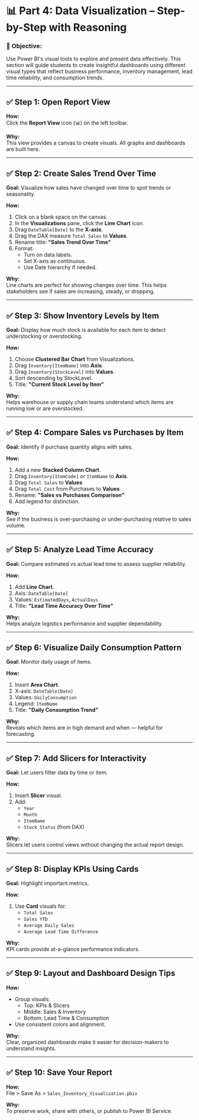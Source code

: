 
# 📊 Part 4: Data Visualization – Step-by-Step with Reasoning

### 🎯 Objective:
Use Power BI's visual tools to explore and present data effectively. This section will guide students to create insightful dashboards using different visual types that reflect business performance, inventory management, lead time reliability, and consumption trends.

---

## ✅ Step 1: Open Report View

**How:**  
Click the **Report View** icon (📊) on the left toolbar.

**Why:**  
This view provides a canvas to create visuals. All graphs and dashboards are built here.

---

## ✅ Step 2: Create Sales Trend Over Time

**Goal:** Visualize how sales have changed over time to spot trends or seasonality.

**How:**
1. Click on a blank space on the canvas.
2. In the **Visualizations** pane, click the **Line Chart** icon.
3. Drag `DateTable[Date]` to the **X-axis**.
4. Drag the DAX measure `Total Sales` to **Values**.
5. Rename title: **"Sales Trend Over Time"**
6. Format:
   - Turn on data labels.
   - Set X-axis as continuous.
   - Use Date hierarchy if needed.

**Why:**  
Line charts are perfect for showing changes over time. This helps stakeholders see if sales are increasing, steady, or dropping.

---

## ✅ Step 3: Show Inventory Levels by Item

**Goal:** Display how much stock is available for each item to detect understocking or overstocking.

**How:**
1. Choose **Clustered Bar Chart** from Visualizations.
2. Drag `Inventory[ItemName]` into **Axis**.
3. Drag `Inventory[StockLevel]` into **Values**.
4. Sort descending by StockLevel.
5. Title: **"Current Stock Level by Item"**

**Why:**  
Helps warehouse or supply chain teams understand which items are running low or are overstocked.

---

## ✅ Step 4: Compare Sales vs Purchases by Item

**Goal:** Identify if purchase quantity aligns with sales.

**How:**
1. Add a new **Stacked Column Chart**.
2. Drag `Inventory[ItemCode]` or `ItemName` to **Axis**.
3. Drag `Total Sales` to **Values**
4. Drag `Total Cost` from Purchases to **Values**
5. Rename: **"Sales vs Purchases Comparison"**
6. Add legend for distinction.

**Why:**  
See if the business is over-purchasing or under-purchasing relative to sales volume.

---

## ✅ Step 5: Analyze Lead Time Accuracy

**Goal:** Compare estimated vs actual lead time to assess supplier reliability.

**How:**
1. Add **Line Chart**.
2. Axis: `DateTable[Date]`
3. Values: `EstimatedDays`, `ActualDays`
4. Title: **"Lead Time Accuracy Over Time"**

**Why:**  
Helps analyze logistics performance and supplier dependability.

---

## ✅ Step 6: Visualize Daily Consumption Pattern

**Goal:** Monitor daily usage of items.

**How:**
1. Insert **Area Chart**.
2. X-axis: `DateTable[Date]`
3. Values: `DailyConsumption`
4. Legend: `ItemName`
5. Title: **"Daily Consumption Trend"**

**Why:**  
Reveals which items are in high demand and when — helpful for forecasting.

---

## ✅ Step 7: Add Slicers for Interactivity

**Goal:** Let users filter data by time or item.

**How:**
1. Insert **Slicer** visual.
2. Add:
   - `Year`
   - `Month`
   - `ItemName`
   - `Stock Status` (from DAX)

**Why:**  
Slicers let users control views without changing the actual report design.

---

## ✅ Step 8: Display KPIs Using Cards

**Goal:** Highlight important metrics.

**How:**
1. Use **Card** visuals for:
   - `Total Sales`
   - `Sales YTD`
   - `Average Daily Sales`
   - `Average Lead Time Difference`

**Why:**  
KPI cards provide at-a-glance performance indicators.

---

## ✅ Step 9: Layout and Dashboard Design Tips

**How:**
- Group visuals:
  - Top: KPIs & Slicers
  - Middle: Sales & Inventory
  - Bottom: Lead Time & Consumption
- Use consistent colors and alignment.

**Why:**  
Clear, organized dashboards make it easier for decision-makers to understand insights.

---

## ✅ Step 10: Save Your Report

**How:**  
File > Save As > `Sales_Inventory_Visualization.pbix`

**Why:**  
To preserve work, share with others, or publish to Power BI Service.
